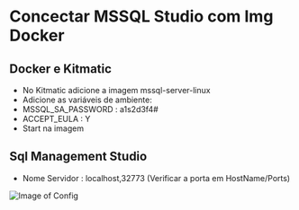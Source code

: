 
# Concectar MSSQL Studio com Img Docker

## Docker e Kitmatic
 - No Kitmatic adicione a imagem mssql-server-linux
 - Adicione as variáveis de ambiente:
  - MSSQL_SA_PASSWORD : a1s2d3f4#
  - ACCEPT_EULA : Y
 - Start na imagem
 
## Sql Management Studio 
 - Nome Servidor : localhost,32773 (Verificar a porta em HostName/Ports)
 
![Image of Config](https://github.com/juliocsoft/Tutorials/blob/master/Concectar%20MSSQL%20Studio%20com%20Img%20Docker/img.png)

